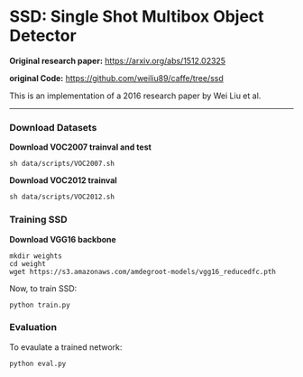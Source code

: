 # SSD: Single Shot Multibox Object Detector

**Original research paper:** https://arxiv.org/abs/1512.02325

**original Code:** https://github.com/weiliu89/caffe/tree/ssd

This is an implementation of a 2016 research paper by Wei Liu et al. 

---

### Download Datasets

**Download VOC2007 trainval and test**

``` sh data/scripts/VOC2007.sh ```

**Download VOC2012 trainval**

``` sh data/scripts/VOC2012.sh ```

### Training SSD

**Download VGG16 backbone**

```
mkdir weights
cd weight
wget https://s3.amazonaws.com/amdegroot-models/vgg16_reducedfc.pth
```

Now, to train SSD:

``` python train.py ```

### Evaluation

To evaulate a trained network:

``` python eval.py ```

